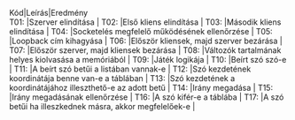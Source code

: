 Kód|Leírás|Eredmény   
T01: |Szerver elindítása                                                |
T02: |Első kliens elindítása                                            |
T03: |Második kliens elindítása                                         |
T04: |Socketelés megfelelő működésének ellenőrzése                      |
T05: |Loopback cím kihagyása                                            |
T06: |Először kliensek, majd szerver bezárása                           |
T07: |Először szerver, majd kliensek bezárása                           |
T08: |Változók tartalmának helyes kiolvasása a memóriából               |
T09: |Játék logikája                                                    |
T10: |Beírt szó szó-e                                                   |
T11: |A beírt szó betűi a listában vannak-e                             |
T12: |Szó kezdetének koordinátája benne van-e a táblában                |
T13: |Szó kezdetének a koordinátájához illeszthető-e az adott betű      |
T14: |Irány megadása                                                    |
T15: |Irány megadásának ellenőrzése                                     |
T16: |A szó kifér-e a táblába                                           |
T17: |A szó betűi ha illeszkednek másra, akkor megfelelőek-e            |
